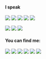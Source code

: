 #### I speak

![](https://img.shields.io/badge/-Python-9cf?style=flat-square&logo=Python&labelColor=ffd43b&logoColor=4b8bbe&color=4b8bbe)
![](https://img.shields.io/badge/-Java-9cf?style=flat-square&logo=Java&labelColor=5382a1&logoColor=f89820&color=f89820)
![](https://img.shields.io/badge/λ-Racket-9cf?style=flat-square&logo=Scheme&labelColor=FF0000&color=blue)
![](https://img.shields.io/badge/-JavaScript-9cf?style=flat-square&logo=JavaScript&labelColor=F0DB4F&logoColor=323330&color=323330)
![](https://img.shields.io/badge/-HTML&CSS-9cf?style=flat-square&logo=HTML5&labelColor=FFFFFF&logoColor=F16529&color=E44D26)

![](https://img.shields.io/badge/-Chinese-ff0000?style=flat-square)
![](https://img.shields.io/badge/-English-0198E1?style=flat-square)
![](https://img.shields.io/badge/-Japanese-ff7892?style=flat-square)


#### You can find me:

[![](https://img.shields.io/badge/-Twitter-00acee?style=flat-square&labelColor=white&logo=twitter)](https://twitter.com/yuk1muon)
[![](https://img.shields.io/badge/-Website-black?style=flat-square&logo=ubuntu&logoColor=000000&labelColor=white)](https://yukimuon.com)
[![](https://img.shields.io/badge/-Telegram-blue?style=flat-square&labelColor=f0f0f0&logo=telegram&logoColor=white)](https://t.me/yukimuon)
[![](https://img.shields.io/badge/-Resume-grey?style=flat-square&labelColor=f0f0f0&logo=LibreOffice&logoColor=black)](https://yukimuon.com/resume/)
[![](https://img.shields.io/badge/-LinkedIn-9cf?style=flat-square&logo=LinkedIn&labelColor=FFFFFF&logoColor=blue&color=blue)](https://www.linkedin.com/in/cliu57)
[![](https://img.shields.io/badge/-WeChat-9cf?style=flat-square&logo=wechat&labelColor=ffffff&logoColor=07c160&color=07c160)](https://yukimuon.com/hc/public/wechatqr/)
